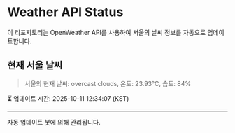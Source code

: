 
# Weather API Status

이 리포지토리는 OpenWeather API를 사용하여 서울의 날씨 정보를 자동으로 업데이트합니다.

## 현재 서울 날씨
> 서울의 현재 날씨: overcast clouds, 온도: 23.93°C, 습도: 84%

⏳ 업데이트 시간: 2025-10-11 12:34:07 (KST)

---
자동 업데이트 봇에 의해 관리됩니다.
